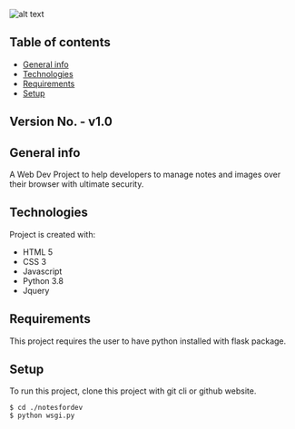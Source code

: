 ![alt text](https://github.com/Suryansh-23/notesfordev/blob/main/README.png?raw=true)
## Table of contents
* [General info](#general-info)
* [Technologies](#technologies)
* [Requirements](#requirements)
* [Setup](#setup)

## Version No. - v1.0

## General info
A Web Dev Project to help developers to manage notes and images over their browser with ultimate security.
	
## Technologies
Project is created with:
* HTML 5 
* CSS 3
* Javascript 
* Python 3.8
* Jquery 

## Requirements 
This project requires the user to have python installed with flask package.
	
## Setup
To run this project, clone this project with git cli or github website.

```shell
$ cd ./notesfordev
$ python wsgi.py
```
